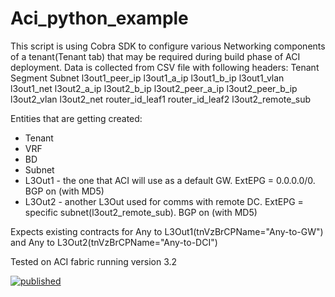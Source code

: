 # Aci_python_example

This script is using Cobra SDK to configure various Networking components of a tenant(Tenant tab) that may be required during build phase of ACI deployment.
Data is collected from CSV file with following headers:
Tenant	Segment	Subnet	l3out1_peer_ip	l3out1_a_ip	l3out1_b_ip	l3out1_vlan	l3out1_net	l3out2_a_ip	l3out2_b_ip	l3out2_peer_a_ip	l3out2_peer_b_ip	l3out2_vlan	l3out2_net	router_id_leaf1	router_id_leaf2	l3out2_remote_sub

Entities that are getting created:
 - Tenant
 - VRF
 - BD
 - Subnet
 - L3Out1 - the one that ACI will use as a default GW. ExtEPG = 0.0.0.0/0. BGP on (with MD5)
 - L3Out2 - another L3Out used for comms with remote DC. ExtEPG = specific subnet(l3out2_remote_sub). BGP on (with MD5)
 
 Expects existing contracts for Any to L3Out1(tnVzBrCPName="Any-to-GW") and Any to L3Out2(tnVzBrCPName="Any-to-DCI")
 
 Tested on ACI fabric running version 3.2
 
 [![published](https://static.production.devnetcloud.com/codeexchange/assets/images/devnet-published.svg)](https://developer.cisco.com/codeexchange/github/repo/ilia2344/Aci_python_example)
